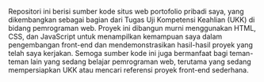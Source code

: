Repositori ini berisi sumber kode situs web portofolio pribadi saya, yang dikembangkan sebagai bagian dari Tugas Uji Kompetensi Keahlian (UKK) di bidang pemrograman web.
Proyek ini dibangun murni menggunakan HTML, CSS, dan JavaScript untuk menampilkan kemampuan saya dalam pengembangan front-end dan mendemonstrasikan hasil-hasil proyek yang telah saya kerjakan.
Semoga sumber kode ini juga bermanfaat bagi teman-teman lain yang sedang belajar pemrograman web, terutama yang sedang mempersiapkan UKK atau mencari referensi proyek front-end sederhana.
